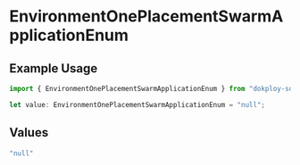 # EnvironmentOnePlacementSwarmApplicationEnum

## Example Usage

```typescript
import { EnvironmentOnePlacementSwarmApplicationEnum } from "dokploy-sdk/models/operations";

let value: EnvironmentOnePlacementSwarmApplicationEnum = "null";
```

## Values

```typescript
"null"
```